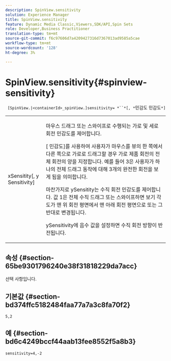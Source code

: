```yaml
---
description: SpinView.sensitivity
solution: Experience Manager
title: SpinView.sensitivity
feature: Dynamic Media Classic,Viewers,SDK/API,Spin Sets
role: Developer,Business Practitioner
translation-type: tm+mt
source-git-commit: f6c97606d7a4209427316d7367013ad9585a5cae
workflow-type: tm+mt
source-wordcount: '128'
ht-degree: 3%

---
```



# SpinView.sensitivity{#spinview-sensitivity}

` [SpinView.|<containerId>_spinView.]sensitivity= *``*[, *`민감도 민감도`*]`

<table id="table_18D47E7C6A2D4D68B94225CB621D5F7C"> 
 <tbody> 
  <tr> 
   <td colname="col1"> <p> <span class="codeph"><span class="varname"> xSensitity</span>[, y <span class="varname"> Sensitivity</span>]</span> </p> </td> 
   <td colname="col2"> <p> 마우스 드래그 또는 스와이프로 수행되는 가로 및 세로 회전 민감도를 제어합니다. </p> <p> <span class="codeph"> [</span> 민감도]를 사용하여 사용자가 마우스를 뷰의 한 쪽에서 다른 쪽으로 가로로 드래그할 경우 가로 제품 회전의 전체 회전의 양을 지정합니다. 예를 들어 3은 사용자가 하나의 전체 드래그 동작에 대해 3개의 완전한 회전을 보게 됨을 의미합니다. </p> <p>마찬가지로 <span class="codeph"> ySensitity</span>는 수직 회전 민감도를 제어합니다. 값 1은 전체 수직 드래그 또는 스와이프하면 보기 각도가 맨 위 회전 평면에서 맨 아래 회전 평면으로 또는 그 반대로 변경됩니다. </p> <p><span class="codeph"> ySensitivity</span>에 음수 값을 설정하면 수직 회전 방향이 반전됩니다. </p> </td> 
  </tr> 
 </tbody> 
</table>

## 속성 {#section-65be9301796240e38f31818229da7acc}

선택 사항입니다.

## 기본값 {#section-bd374ffc5182484faa77a7a3c8fa70f2}

`5,2`

## 예 {#section-bd6c4249bccf44aab13fee8552f5a8b3}

`sensitivity=4,-2`

